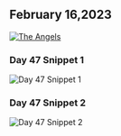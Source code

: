## February 16,2023

[![The Angels](https://raw.githubusercontent.com/linusjf/CIAY/main/February/jpgs/Day047.jpg)](https://youtu.be/pFzMpNowGuY "The Angels")

### Day 47 Snippet 1

![Day 47 Snippet 1](https://raw.githubusercontent.com/linusjf/CIAY/refs/heads/main/February/jpgs/Day47Snippet1.jpg)

### Day 47 Snippet 2

![Day 47 Snippet 2](https://raw.githubusercontent.com/linusjf/CIAY/refs/heads/main/February/jpgs/Day47Snippet2.jpg)
